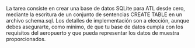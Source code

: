 La tarea consiste en crear una base de datos SQLite para ATL desde cero, mediante la escritura de un conjunto de sentencias CREATE TABLE en un archivo schema.sql. Los detalles de implementación son a elección, aunque debes asegurarte, como mínimo, de que tu base de datos cumpla con los requisitos del aeropuerto y que pueda representar los datos de muestra proporcionados.
